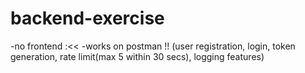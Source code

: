 ﻿# backend-exercise

-no frontend :<<
-works on postman !! (user registration, login, token generation, rate limit(max 5 within 30 secs), logging features)
